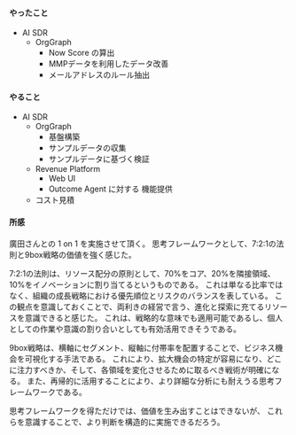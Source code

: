 #### やったこと
- AI SDR
    - OrgGraph
        - Now Score の算出
        - MMPデータを利用したデータ改善
        - メールアドレスのルール抽出

#### やること
- AI SDR
    - OrgGraph
        - 基盤構築
        - サンプルデータの収集
        - サンプルデータに基づく検証
    - Revenue Platform 
        - Web UI
        - Outcome Agent に対する 機能提供
    - コスト見積

#### 所感
廣田さんとの 1 on 1 を実施させて頂く。
思考フレームワークとして、7:2:1の法則と9box戦略の価値を強く感じた。

7:2:1の法則は、リソース配分の原則として、70%をコア、20%を隣接領域、10%をイノベーションに割り当てるというものである。
これは単なる比率ではなく、組織の成長戦略における優先順位とリスクのバランスを表している。
この観点を意識しておくことで、両利きの経営で言う、進化と探索に充てるリソースを意識できると感じた。
これは、戦略的な意味でも適用可能であるし、個人としての作業や意識の割り合いとしても有効活用できそうである。

9box戦略は、横軸にセグメント、縦軸に付帯率を配置することで、ビジネス機会を可視化する手法である。
これにより、拡大機会の特定が容易になり、どこに注力すべきか、そして、各領域を変化させるために取るべき戦術が明確になる。
また、再帰的に活用することにより、より詳細な分析にも耐えうる思考フレームワークである。

思考フレームワークを得ただけでは、価値を生み出すことはできないが、
これらを意識することで、より判断を構造的に実施できるだろう。
